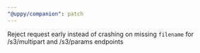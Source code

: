 ```yaml
---
"@uppy/companion": patch
---
```


Reject request early instead of crashing on missing `filename` for /s3/multipart and /s3/params endpoints
